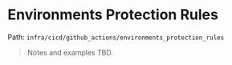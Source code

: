 # Environments Protection Rules

Path: `infra/cicd/github_actions/environments_protection_rules`

> Notes and examples TBD.
